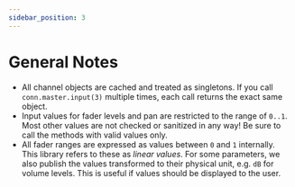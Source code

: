 ```yaml
---
sidebar_position: 3
---
```


# General Notes

- All channel objects are cached and treated as singletons. If you call `conn.master.input(3)` multiple times, each call returns the exact same object.
- Input values for fader levels and pan are restricted to the range of `0..1`. Most other values are not checked or sanitized in any way! Be sure to call the methods with valid values only.
- All fader ranges are expressed as values between `0` and `1` internally. This library refers to these as _linear values_. For some parameters, we also publish the values transformed to their physical unit, e.g. `dB` for volume levels. This is useful if values should be displayed to the user.
